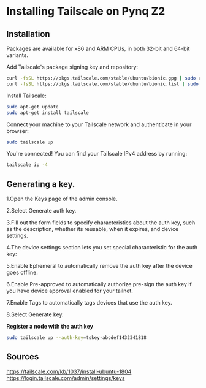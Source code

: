 # Installing Tailscale on Pynq Z2


## Installation
Packages are available for x86 and ARM CPUs, in both 32-bit and 64-bit variants.

Add Tailscale's package signing key and repository:

```bash
curl -fsSL https://pkgs.tailscale.com/stable/ubuntu/bionic.gpg | sudo apt-key add -
curl -fsSL https://pkgs.tailscale.com/stable/ubuntu/bionic.list | sudo tee /etc/apt/sources.list.d/tailscale.list
```

Install Tailscale:

```bash
sudo apt-get update
sudo apt-get install tailscale
```
Connect your machine to your Tailscale network and authenticate in your browser:

```bash
sudo tailscale up
```

You're connected! You can find your Tailscale IPv4 address by running:

```bash
tailscale ip -4
```


## Generating a key.

1.Open the Keys page of the admin console.

2.Select Generate auth key.

3.Fill out the form fields to specify characteristics about the auth key, 
  such as the description, whether its reusable, when it expires, and device settings.

4.The device settings section lets you set special characteristic for the auth key:

5.Enable Ephemeral to automatically remove the auth key after the device goes offline.

6.Enable Pre-approved to automatically authorize pre-sign the auth key if you have device approval enabled for your tailnet.

7.Enable Tags to automatically tags devices that use the auth key.

8.Select Generate key.

**Register a node with the auth key**

```bash
sudo tailscale up --auth-key=tskey-abcdef1432341818
```

## Sources
https://tailscale.com/kb/1037/install-ubuntu-1804
https://login.tailscale.com/admin/settings/keys

